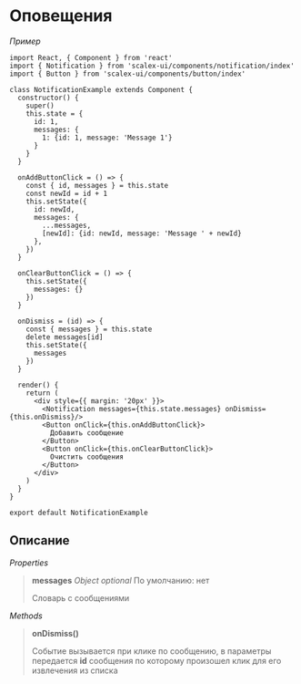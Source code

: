 # Оповещения

*Пример*

```
import React, { Component } from 'react'
import { Notification } from 'scalex-ui/components/notification/index'
import { Button } from 'scalex-ui/components/button/index'

class NotificationExample extends Component {
  constructor() {
    super()
    this.state = {
      id: 1,
      messages: {
        1: {id: 1, message: 'Message 1'}
      }
    }
  }
  
  onAddButtonClick = () => {
    const { id, messages } = this.state
    const newId = id + 1
    this.setState({
      id: newId,
      messages: {
        ...messages,
        [newId]: {id: newId, message: 'Message ' + newId}
      },
    })
  }

  onClearButtonClick = () => {
    this.setState({
      messages: {}
    })
  }

  onDismiss = (id) => {
    const { messages } = this.state
    delete messages[id]
    this.setState({
      messages
    })
  }

  render() {
    return (
      <div style={{ margin: '20px' }}> 
        <Notification messages={this.state.messages} onDismiss={this.onDismiss}/>
        <Button onClick={this.onAddButtonClick}>
          Добавить сообщение
        </Button>
        <Button onClick={this.onClearButtonClick}>
          Очистить сообщения
        </Button>
      </div>
    )
  }
}

export default NotificationExample
```

## Описание

*Properties*

> **messages** *Object optional* По умолчанию: нет
> 
> Словарь с сообщениями

*Methods*

> **onDismiss(<id>)**
> 
> Событие вызывается при клике по сообщению, в параметры передается **id** сообщения по которому произошел клик для его
> извлечения из списка
